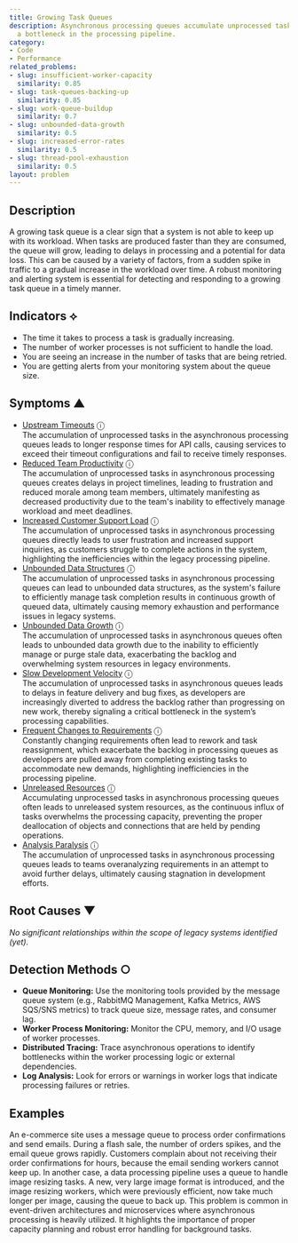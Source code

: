 ```yaml
---
title: Growing Task Queues
description: Asynchronous processing queues accumulate unprocessed tasks, indicating
  a bottleneck in the processing pipeline.
category:
- Code
- Performance
related_problems:
- slug: insufficient-worker-capacity
  similarity: 0.85
- slug: task-queues-backing-up
  similarity: 0.85
- slug: work-queue-buildup
  similarity: 0.7
- slug: unbounded-data-growth
  similarity: 0.5
- slug: increased-error-rates
  similarity: 0.5
- slug: thread-pool-exhaustion
  similarity: 0.5
layout: problem
---
```


## Description
A growing task queue is a clear sign that a system is not able to keep up with its workload. When tasks are produced faster than they are consumed, the queue will grow, leading to delays in processing and a potential for data loss. This can be caused by a variety of factors, from a sudden spike in traffic to a gradual increase in the workload over time. A robust monitoring and alerting system is essential for detecting and responding to a growing task queue in a timely manner.


## Indicators ⟡
- The time it takes to process a task is gradually increasing.
- The number of worker processes is not sufficient to handle the load.
- You are seeing an increase in the number of tasks that are being retried.
- You are getting alerts from your monitoring system about the queue size.


## Symptoms ▲

- [Upstream Timeouts](upstream-timeouts.md) <span class="info-tooltip" title="Confidence: 0.434, Strength: 0.641">ⓘ</span>
<br/>  The accumulation of unprocessed tasks in the asynchronous processing queues leads to longer response times for API calls, causing services to exceed their timeout configurations and fail to receive timely responses.
- [Reduced Team Productivity](reduced-team-productivity.md) <span class="info-tooltip" title="Confidence: 0.422, Strength: 0.680">ⓘ</span>
<br/>  The accumulation of unprocessed tasks in asynchronous processing queues creates delays in project timelines, leading to frustration and reduced morale among team members, ultimately manifesting as decreased productivity due to the team's inability to effectively manage workload and meet deadlines.
- [Increased Customer Support Load](increased-customer-support-load.md) <span class="info-tooltip" title="Confidence: 0.421, Strength: 0.680">ⓘ</span>
<br/>  The accumulation of unprocessed tasks in asynchronous processing queues directly leads to user frustration and increased support inquiries, as customers struggle to complete actions in the system, highlighting the inefficiencies within the legacy processing pipeline.
- [Unbounded Data Structures](unbounded-data-structures.md) <span class="info-tooltip" title="Confidence: 0.420, Strength: 0.669">ⓘ</span>
<br/>  The accumulation of unprocessed tasks in asynchronous processing queues can lead to unbounded data structures, as the system's failure to efficiently manage task completion results in continuous growth of queued data, ultimately causing memory exhaustion and performance issues in legacy systems.
- [Unbounded Data Growth](unbounded-data-growth.md) <span class="info-tooltip" title="Confidence: 0.419, Strength: 0.706">ⓘ</span>
<br/>  The accumulation of unprocessed tasks in asynchronous queues often leads to unbounded data growth due to the inability to efficiently manage or purge stale data, exacerbating the backlog and overwhelming system resources in legacy environments.
- [Slow Development Velocity](slow-development-velocity.md) <span class="info-tooltip" title="Confidence: 0.409, Strength: 0.726">ⓘ</span>
<br/>  The accumulation of unprocessed tasks in asynchronous queues leads to delays in feature delivery and bug fixes, as developers are increasingly diverted to address the backlog rather than progressing on new work, thereby signaling a critical bottleneck in the system’s processing capabilities.
- [Frequent Changes to Requirements](frequent-changes-to-requirements.md) <span class="info-tooltip" title="Confidence: 0.395, Strength: 0.633">ⓘ</span>
<br/>  Constantly changing requirements often lead to rework and task reassignment, which exacerbate the backlog in processing queues as developers are pulled away from completing existing tasks to accommodate new demands, highlighting inefficiencies in the processing pipeline.
- [Unreleased Resources](unreleased-resources.md) <span class="info-tooltip" title="Confidence: 0.348, Strength: 0.629">ⓘ</span>
<br/>  Accumulating unprocessed tasks in asynchronous processing queues often leads to unreleased system resources, as the continuous influx of tasks overwhelms the processing capacity, preventing the proper deallocation of objects and connections that are held by pending operations.
- [Analysis Paralysis](analysis-paralysis.md) <span class="info-tooltip" title="Confidence: 0.319, Strength: 0.667">ⓘ</span>
<br/>  The accumulation of unprocessed tasks in asynchronous processing queues leads to teams overanalyzing requirements in an attempt to avoid further delays, ultimately causing stagnation in development efforts.

## Root Causes ▼

*No significant relationships within the scope of legacy systems identified (yet).*

## Detection Methods ○

- **Queue Monitoring:** Use the monitoring tools provided by the message queue system (e.g., RabbitMQ Management, Kafka Metrics, AWS SQS/SNS metrics) to track queue size, message rates, and consumer lag.
- **Worker Process Monitoring:** Monitor the CPU, memory, and I/O usage of worker processes.
- **Distributed Tracing:** Trace asynchronous operations to identify bottlenecks within the worker processing logic or external dependencies.
- **Log Analysis:** Look for errors or warnings in worker logs that indicate processing failures or retries.


## Examples
An e-commerce site uses a message queue to process order confirmations and send emails. During a flash sale, the number of orders spikes, and the email queue grows rapidly. Customers complain about not receiving their order confirmations for hours, because the email sending workers cannot keep up. In another case, a data processing pipeline uses a queue to handle image resizing tasks. A new, very large image format is introduced, and the image resizing workers, which were previously efficient, now take much longer per image, causing the queue to back up. This problem is common in event-driven architectures and microservices where asynchronous processing is heavily utilized. It highlights the importance of proper capacity planning and robust error handling for background tasks.
